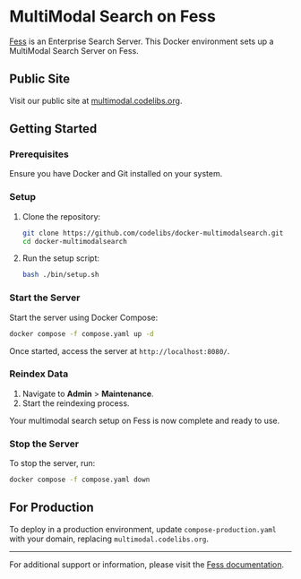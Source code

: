 # MultiModal Search on Fess

[Fess](https://fess.codelibs.org/) is an Enterprise Search Server. This Docker environment sets up a MultiModal Search Server on Fess.

## Public Site

Visit our public site at [multimodal.codelibs.org](https://multimodal.codelibs.org/).

## Getting Started

### Prerequisites

Ensure you have Docker and Git installed on your system.

### Setup

1. Clone the repository:
    ```sh
    git clone https://github.com/codelibs/docker-multimodalsearch.git
    cd docker-multimodalsearch
    ```

2. Run the setup script:
    ```sh
    bash ./bin/setup.sh
    ```

### Start the Server

Start the server using Docker Compose:
```sh
docker compose -f compose.yaml up -d
```
Once started, access the server at `http://localhost:8080/`.

### Reindex Data

1. Navigate to **Admin** > **Maintenance**.
2. Start the reindexing process.

Your multimodal search setup on Fess is now complete and ready to use.

### Stop the Server

To stop the server, run:
```sh
docker compose -f compose.yaml down
```

## For Production

To deploy in a production environment, update `compose-production.yaml` with your domain, replacing `multimodal.codelibs.org`.

---

For additional support or information, please visit the [Fess documentation](https://fess.codelibs.org/).
